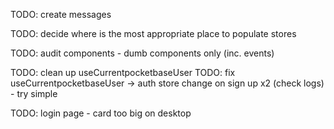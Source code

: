 TODO: create messages

TODO: decide where is the most appropriate place to populate stores

TODO: audit components - dumb components only (inc. events)

TODO: clean up useCurrentpocketbaseUser
TODO: fix useCurrentpocketbaseUser -> auth store change on sign up x2 (check logs) - try simple

TODO: login page - card too big on desktop
